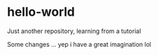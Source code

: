 # hello-world
Just another repository, learning from a tutorial

Some changes ... yep i have a great imagination lol
